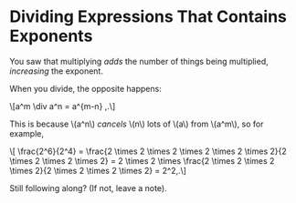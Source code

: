 # Dividing Expressions That Contains Exponents

You saw that multiplying *adds* the number of things being multiplied, *increasing* the exponent.

When you divide, the opposite happens:

\\[a^m \div a^n = a^{m-n} \,.\\]

This is because \\(a^n\\) *cancels* \\(n\\) lots of \\(a\\) from \\(a^m\\), so for example,

\\[ \frac{2^6}{2^4} = \frac{2 \times 2 \times 2 \times 2 \times 2 \times 2}{2 \times 2 \times 2 \times 2} = 2 \times 2 \times \frac{2 \times 2 \times 2 \times 2}{2 \times 2 \times 2 \times 2} = 2^2\,.\\]

Still following along? (If not, leave a note).
